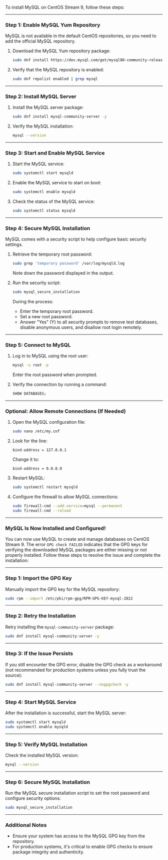 To install MySQL on CentOS Stream 9, follow these steps:

---

### **Step 1: Enable MySQL Yum Repository**
MySQL is not available in the default CentOS repositories, so you need to add the official MySQL repository.

1. Download the MySQL Yum repository package:
   ```bash
   sudo dnf install https://dev.mysql.com/get/mysql80-community-release-el9-1.noarch.rpm -y
   ```

2. Verify that the MySQL repository is enabled:
   ```bash
   sudo dnf repolist enabled | grep mysql
   ```

---

### **Step 2: Install MySQL Server**
1. Install the MySQL server package:
   ```bash
   sudo dnf install mysql-community-server -y
   ```

2. Verify the MySQL installation:
   ```bash
   mysql --version
   ```

---

### **Step 3: Start and Enable MySQL Service**
1. Start the MySQL service:
   ```bash
   sudo systemctl start mysqld
   ```

2. Enable the MySQL service to start on boot:
   ```bash
   sudo systemctl enable mysqld
   ```

3. Check the status of the MySQL service:
   ```bash
   sudo systemctl status mysqld
   ```

---

### **Step 4: Secure MySQL Installation**
MySQL comes with a security script to help configure basic security settings.

1. Retrieve the temporary root password:
   ```bash
   sudo grep 'temporary password' /var/log/mysqld.log
   ```
   Note down the password displayed in the output.

2. Run the security script:
   ```bash
   sudo mysql_secure_installation
   ```
   During the process:
   - Enter the temporary root password.
   - Set a new root password.
   - Answer "Yes" (Y) to all security prompts to remove test databases, disable anonymous users, and disallow root login remotely.

---

### **Step 5: Connect to MySQL**
1. Log in to MySQL using the root user:
   ```bash
   mysql -u root -p
   ```
   Enter the root password when prompted.

2. Verify the connection by running a command:
   ```sql
   SHOW DATABASES;
   ```

---

### **Optional: Allow Remote Connections (If Needed)**
1. Open the MySQL configuration file:
   ```bash
   sudo nano /etc/my.cnf
   ```
2. Look for the line:
   ```text
   bind-address = 127.0.0.1
   ```
   Change it to:
   ```text
   bind-address = 0.0.0.0
   ```
3. Restart MySQL:
   ```bash
   sudo systemctl restart mysqld
   ```

4. Configure the firewall to allow MySQL connections:
   ```bash
   sudo firewall-cmd --add-service=mysql --permanent
   sudo firewall-cmd --reload
   ```

---

### **MySQL Is Now Installed and Configured!**
You can now use MySQL to create and manage databases on CentOS Stream 9.
The error `GPG check FAILED` indicates that the GPG keys for verifying the downloaded MySQL packages are either missing or not properly installed. Follow these steps to resolve the issue and complete the installation:

---

### **Step 1: Import the GPG Key**
Manually import the GPG key for the MySQL repository:

```bash
sudo rpm --import /etc/pki/rpm-gpg/RPM-GPG-KEY-mysql-2022
```

---

### **Step 2: Retry the Installation**
Retry installing the `mysql-community-server` package:

```bash
sudo dnf install mysql-community-server -y
```

---

### **Step 3: If the Issue Persists**
If you still encounter the GPG error, disable the GPG check as a workaround (not recommended for production systems unless you fully trust the source):

```bash
sudo dnf install mysql-community-server --nogpgcheck -y
```

---

### **Step 4: Start MySQL Service**
After the installation is successful, start the MySQL server:

```bash
sudo systemctl start mysqld
sudo systemctl enable mysqld
```

---

### **Step 5: Verify MySQL Installation**
Check the installed MySQL version:

```bash
mysql --version
```

---

### **Step 6: Secure MySQL Installation**
Run the MySQL secure installation script to set the root password and configure security options:

```bash
sudo mysql_secure_installation
```

---

### **Additional Notes**
- Ensure your system has access to the MySQL GPG key from the repository.
- For production systems, it's critical to enable GPG checks to ensure package integrity and authenticity.
